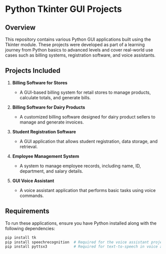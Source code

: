 # Python Tkinter GUI Projects  

## Overview  
This repository contains various Python GUI applications built using the Tkinter module. These projects were developed as part of a learning journey from Python basics to advanced levels and cover real-world use cases such as billing systems, registration software, and voice assistants.

## Projects Included  
1. **Billing Software for Stores**  
   - A GUI-based billing system for retail stores to manage products, calculate totals, and generate bills.  

2. **Billing Software for Dairy Products**  
   - A customized billing software designed for dairy product sellers to manage and generate invoices.  

3. **Student Registration Software**  
   - A GUI application that allows student registration, data storage, and retrieval.  

4. **Employee Management System**  
   - A system to manage employee records, including name, ID, department, and salary details.  

5. **GUI Voice Assistant**  
   - A voice assistant application that performs basic tasks using voice commands.  

## Requirements  
To run these applications, ensure you have Python installed along with the following dependencies:  

```sh
pip install tk
pip install speechrecognition  # Required for the voice assistant project
pip install pyttsx3            # Required for text-to-speech in voice assistant

